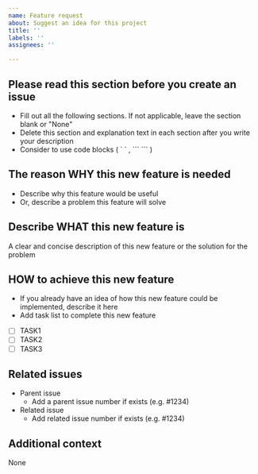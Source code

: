 ```yaml
---
name: Feature request
about: Suggest an idea for this project
title: ''
labels: ''
assignees: ''

---
```


## Please read this section before you create an issue
- Fill out all the following sections. If not applicable, leave the section blank or "None"
- Delete this section and explanation text in each section after you write your description
- Consider to use code blocks ( \` \` , \`\`\`  \`\`\` )

## The reason **WHY** this new feature is needed
- Describe why this feature would be useful
- Or, describe a problem this feature will solve

## Describe **WHAT** this new feature is
A clear and concise description of this new feature or the solution for the problem

## **HOW** to achieve this new feature
- If you already have an idea of how this new feature could be implemented, describe it here
- Add task list to complete this new feature
- [ ] TASK1
- [ ] TASK2
- [ ] TASK3

## Related issues
- Parent issue
    - Add a parent issue number if exists (e.g.  \#1234)
- Related issue
    - Add related issue number if exists (e.g.  \#1234)

## Additional context
None

